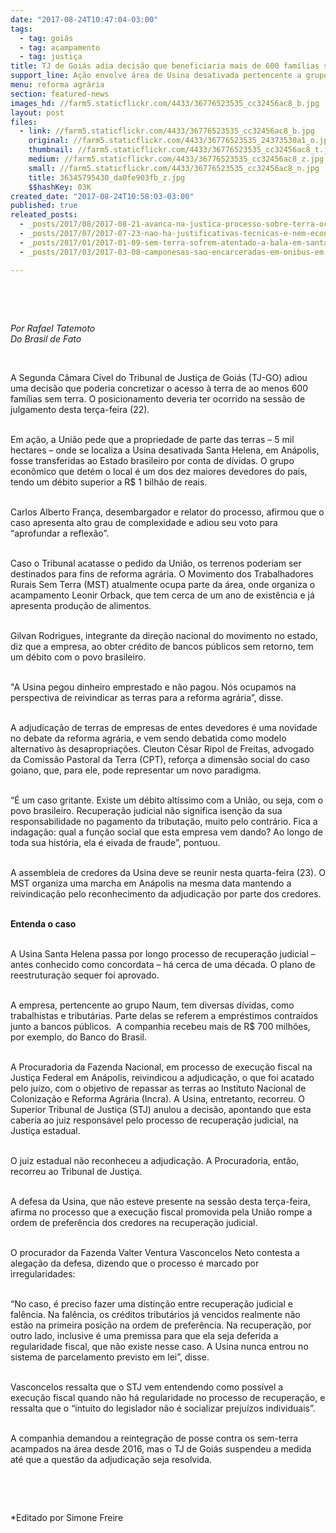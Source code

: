 ```yaml
---
date: "2017-08-24T10:47:04-03:00"
tags:
  - tag: goiás
  - tag: acampamento
  - tag: justiça
title: TJ de Goiás adia decisão que beneficiaria mais de 600 famílias sem terra
support_line: Ação envolve área de Usina desativada pertencente a grupo que deve mais de R$ 1 bilhão à União
menu: reforma agrária
section: featured-news
images_hd: //farm5.staticflickr.com/4433/36776523535_cc32456ac8_b.jpg
layout: post
files:
  - link: //farm5.staticflickr.com/4433/36776523535_cc32456ac8_b.jpg
    original: //farm5.staticflickr.com/4433/36776523535_24373530a1_o.jpg
    thumbnail: //farm5.staticflickr.com/4433/36776523535_cc32456ac8_t.jpg
    medium: //farm5.staticflickr.com/4433/36776523535_cc32456ac8_z.jpg
    small: //farm5.staticflickr.com/4433/36776523535_cc32456ac8_n.jpg
    title: 36345795430_da0fe903fb_z.jpg
    $$hashKey: 03K
created_date: "2017-08-24T10:58:03-03:00"
published: true
releated_posts:
  - _posts/2017/08/2017-08-21-avanca-na-justica-processo-sobre-terra-ocupada-pelo-mst-em-goias.md
  - _posts/2017/07/2017-07-23-nao-ha-justificativas-tecnicas-e-nem-economicas-para-manter-o-disjb-no-acu-com-70-km.md
  - _posts/2017/01/2017-01-09-sem-terra-sofrem-atentado-a-bala-em-santa-helena-de-goias.md
  - _posts/2017/03/2017-03-08-camponesas-sao-encarceradas-em-onibus-em-formosa-de-goias.md

---
```

<p>&nbsp;</p>

<p>&nbsp;</p>

<p><em>Por Rafael Tatemoto<br />
Do Brasil de Fato</em></p>

<p>&nbsp;</p>

<p>A Segunda C&acirc;mara C&iacute;vel do Tribunal de Justi&ccedil;a de Goi&aacute;s (TJ-GO) adiou uma decis&atilde;o que poderia concretizar o acesso &agrave; terra de ao menos 600 fam&iacute;lias sem terra. O posicionamento deveria ter ocorrido na sess&atilde;o de julgamento desta ter&ccedil;a-feira (22).</p>

<p><br />
Em a&ccedil;&atilde;o, a Uni&atilde;o pede que a propriedade de parte das terras &ndash; 5 mil hectares &ndash; onde se localiza a Usina desativada Santa Helena, em An&aacute;polis, fosse transferidas ao Estado brasileiro por conta de d&iacute;vidas. O grupo econ&ocirc;mico que det&eacute;m o local &eacute; um dos dez maiores devedores do pa&iacute;s, tendo um d&eacute;bito superior a R$ 1 bilh&atilde;o de reais.</p>

<p><br />
Carlos Alberto Fran&ccedil;a, desembargador e relator do processo, afirmou que o caso apresenta alto grau de complexidade e adiou seu voto para &ldquo;aprofundar a reflex&atilde;o&rdquo;.</p>

<p><br />
Caso o Tribunal acatasse o pedido da Uni&atilde;o, os terrenos poderiam ser destinados para fins de reforma agr&aacute;ria. O Movimento dos Trabalhadores Rurais Sem Terra (MST) atualmente ocupa parte da &aacute;rea, onde organiza o acampamento Leonir Orback, que tem cerca de um ano de exist&ecirc;ncia e j&aacute; apresenta produ&ccedil;&atilde;o de alimentos.</p>

<p><br />
Gilvan Rodrigues, integrante da dire&ccedil;&atilde;o nacional do movimento no estado, diz que a empresa, ao obter cr&eacute;dito de bancos p&uacute;blicos sem retorno, tem um d&eacute;bito com o povo brasileiro.</p>

<p><br />
&quot;A Usina pegou dinheiro emprestado e n&atilde;o pagou. N&oacute;s ocupamos na perspectiva de reivindicar as terras para a reforma agr&aacute;ria&rdquo;, disse.</p>

<p><br />
A adjudica&ccedil;&atilde;o de terras de empresas de entes devedores &eacute; uma novidade no debate da reforma agr&aacute;ria, e vem sendo debatida como modelo alternativo &agrave;s desapropria&ccedil;&otilde;es. Cleuton C&eacute;sar Ripol de Freitas, advogado da Comiss&atilde;o Pastoral da Terra (CPT), refor&ccedil;a a dimens&atilde;o social do caso goiano, que, para ele, pode representar um novo paradigma.</p>

<p><br />
&ldquo;&Eacute; um caso gritante. Existe um d&eacute;bito alt&iacute;ssimo com a Uni&atilde;o, ou seja, com o povo brasileiro. Recupera&ccedil;&atilde;o judicial n&atilde;o significa isen&ccedil;&atilde;o da sua responsabilidade no pagamento da tributa&ccedil;&atilde;o, muito pelo contr&aacute;rio. Fica a indaga&ccedil;&atilde;o: qual a fun&ccedil;&atilde;o social que esta empresa vem dando? Ao longo de toda sua hist&oacute;ria, ela &eacute; eivada de fraude&rdquo;, pontuou.</p>

<p><br />
A assembleia de credores da Usina deve se reunir nesta quarta-feira (23). O MST organiza uma marcha em An&aacute;polis na mesma data mantendo a reivindica&ccedil;&atilde;o pelo reconhecimento da adjudica&ccedil;&atilde;o por parte dos credores.</p>

<p><br />
<strong>Entenda o caso</strong></p>

<p><br />
A Usina Santa Helena passa por longo processo de recupera&ccedil;&atilde;o judicial &ndash; antes conhecido como concordata &ndash; h&aacute; cerca de uma d&eacute;cada. O plano de reestrutura&ccedil;&atilde;o sequer foi aprovado.</p>

<p><br />
A empresa, pertencente ao grupo Naum, tem diversas d&iacute;vidas, como trabalhistas e tribut&aacute;rias. Parte delas se referem a empr&eacute;stimos contra&iacute;dos junto a bancos p&uacute;blicos.&nbsp; A companhia recebeu mais de R$ 700 milh&otilde;es, por exemplo, do Banco do Brasil.</p>

<p><br />
A Procuradoria da Fazenda Nacional, em processo de execu&ccedil;&atilde;o fiscal na Justi&ccedil;a Federal em An&aacute;polis, reivindicou a adjudica&ccedil;&atilde;o, o que foi acatado pelo ju&iacute;zo, com o objetivo de repassar as terras ao Instituto Nacional de Coloniza&ccedil;&atilde;o e Reforma Agr&aacute;ria (Incra). A Usina, entretanto, recorreu. O Superior Tribunal de Justi&ccedil;a (STJ) anulou a decis&atilde;o, apontando que esta caberia ao juiz respons&aacute;vel pelo processo de recupera&ccedil;&atilde;o judicial, na Justi&ccedil;a estadual.</p>

<p><br />
O juiz estadual n&atilde;o reconheceu a adjudica&ccedil;&atilde;o. A Procuradoria, ent&atilde;o, recorreu ao Tribunal de Justi&ccedil;a.</p>

<p><br />
A defesa da Usina, que n&atilde;o esteve presente na sess&atilde;o desta ter&ccedil;a-feira, afirma no processo que a execu&ccedil;&atilde;o fiscal promovida pela Uni&atilde;o rompe a ordem de prefer&ecirc;ncia dos credores na recupera&ccedil;&atilde;o judicial.</p>

<p><br />
O procurador da Fazenda Valter Ventura Vasconcelos Neto contesta a alega&ccedil;&atilde;o da defesa, dizendo que o processo &eacute; marcado por irregularidades:</p>

<p><br />
&ldquo;No caso, &eacute; preciso fazer uma distin&ccedil;&atilde;o entre recupera&ccedil;&atilde;o judicial e fal&ecirc;ncia. Na fal&ecirc;ncia, os cr&eacute;ditos tribut&aacute;rios j&aacute; vencidos realmente n&atilde;o est&atilde;o na primeira posi&ccedil;&atilde;o na ordem de prefer&ecirc;ncia. Na recupera&ccedil;&atilde;o, por outro lado, inclusive &eacute; uma premissa para que ela seja deferida a regularidade fiscal, que n&atilde;o existe nesse caso. A Usina nunca entrou no sistema de parcelamento previsto em lei&rdquo;, disse.</p>

<p><br />
Vasconcelos ressalta que o STJ vem entendendo como poss&iacute;vel a execu&ccedil;&atilde;o fiscal quando n&atilde;o h&aacute; regularidade no processo de recupera&ccedil;&atilde;o, e ressalta que o &ldquo;intuito do legislador n&atilde;o &eacute; socializar preju&iacute;zos individuais&rdquo;.</p>

<p><br />
A companhia demandou a reintegra&ccedil;&atilde;o de posse contra os sem-terra acampados na &aacute;rea desde 2016, mas o TJ de Goi&aacute;s suspendeu a medida at&eacute; que a quest&atilde;o da adjudica&ccedil;&atilde;o seja resolvida.</p>

<p>&nbsp;</p>

<p>&nbsp;</p>

<p>*Editado por Simone Freire</p>
